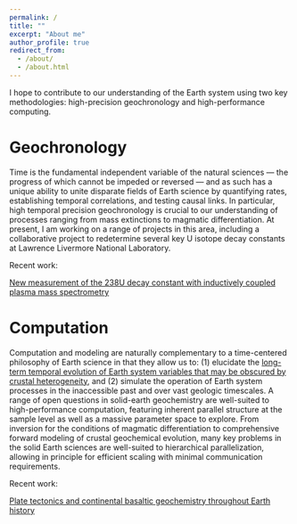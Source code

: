 ```yaml
---
permalink: /
title: ""
excerpt: "About me"
author_profile: true
redirect_from: 
  - /about/
  - /about.html
---
```

I hope to contribute to our understanding of the Earth system using two key methodologies: high-precision geochronology and high-performance computing.

Geochronology
======
Time is the fundamental independent variable of the natural sciences — the progress of which cannot be impeded or reversed — and as such has a unique ability to unite disparate fields of Earth science by quantifying rates, establishing temporal correlations, and testing causal links. In particular, high temporal precision geochronology is crucial to our understanding of processes ranging from mass extinctions to magmatic differentiation. At present, I am working on a range of projects in this area, including a collaborative project to redetermine several key U isotope decay constants at Lawrence Livermore National Laboratory.

Recent work:

[New measurement of the 238U decay constant with inductively coupled plasma mass spectrometry](https://rdcu.be/41Hg)


Computation
======
Computation and modeling are naturally complementary to a time-centered philosophy of Earth science in that they allow us to: (1) elucidate the [long-term temporal evolution of Earth system variables that may be obscured by crustal heterogeneity](/publication/2012-05-24-Keller-Schoene-2012), and (2) simulate the operation of Earth system processes in the inaccessible past and over vast geologic timescales. A range of open questions in solid-earth geochemistry are well-suited to high-performance computation, featuring inherent parallel structure at the sample level as well as a massive parameter space to explore. From inversion for the conditions of magmatic differentiation to comprehensive forward modeling of crustal geochemical evolution, many key problems in the solid Earth sciences are well-suited to hierarchical parallelization, allowing in principle for efficient scaling with minimal communication requirements.

Recent work:

[Plate tectonics and continental basaltic geochemistry throughout Earth history](https://doi.org/10.1016/j.epsl.2017.10.031)
